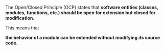 The Open/Closed Principle (OCP) states that 
**software entities (classes, modules, functions, etc.) should be open for extension but closed for modification**. 

This means that

**the behavior of a module can be extended without modifying its source code.**
